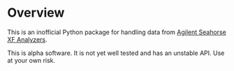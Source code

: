 # Overview

This is an inofficial Python package for handling data from [Agilent Seahorse XF Analyzers](https://www.agilent.com/en/product/cell-analysis/real-time-cell-metabolic-analysis/xf-analyzers).

This is alpha software. It is not yet well tested and has an unstable API. Use at your own risk.

